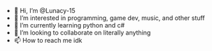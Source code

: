 - 👋 Hi, I’m @Lunacy-15
- 👀 I’m interested in programming, game dev, music, and other stuff 
- 🌱 I’m currently learning python and c#
- 💞️ I’m looking to collaborate on literally anything 
- 📫 How to reach me idk

<!---
Lunacy-15/Lunacy-15 is a ✨ special ✨ repository because its `README.md` (this file) appears on your GitHub profile.
You can click the Preview link to take a look at your changes.
--->
